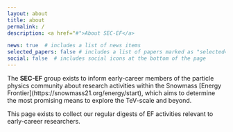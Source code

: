 ```yaml
---
layout: about
title: about
permalink: /
description: <a href="#">About SEC-EF</a>

news: true  # includes a list of news items
selected_papers: false # includes a list of papers marked as "selected={true}"
social: false  # includes social icons at the bottom of the page
---
```


<p>The <b>SEC-EF</b> group exists to inform early-career members of the particle physics community about research activities within the Snowmass [Energy Frontier](https://snowmass21.org/energy/start), which aims to determine the most promising means to explore the TeV-scale and beyond.</p>

<p>This page exists to collect our regular digests of EF activities relevant to early-career researchers.</p>
